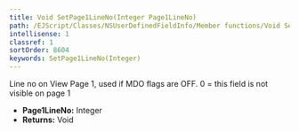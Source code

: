 ```yaml
---
title: Void SetPage1LineNo(Integer Page1LineNo)
path: /EJScript/Classes/NSUserDefinedFieldInfo/Member functions/Void SetPage1LineNo(Integer p_0)
intellisense: 1
classref: 1
sortOrder: 8604
keywords: SetPage1LineNo(Integer)
---
```



Line no on View Page 1, used if MDO flags are OFF. 0 = this field is not visible on page 1



* **Page1LineNo:** Integer
* **Returns:** Void


